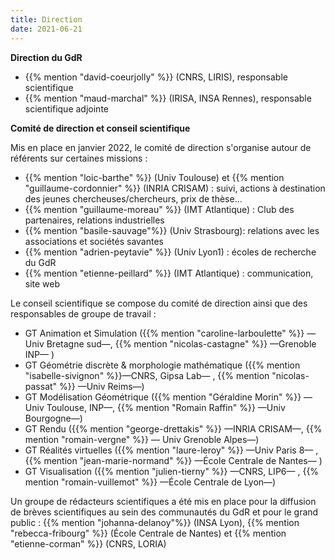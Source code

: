 ```yaml
---
title: Direction
date: 2021-06-21
---
```


**Direction du GdR**
* {{% mention "david-coeurjolly" %}} (CNRS, LIRIS), responsable scientifique
* {{% mention "maud-marchal" %}} (IRISA, INSA Rennes), responsable scientifique adjointe



**Comité de direction et conseil scientifique**

Mis en place en janvier 2022, le comité de direction s'organise autour de référents sur certaines missions :
   * {{% mention "loic-barthe" %}} (Univ Toulouse) et {{% mention "guillaume-cordonnier" %}} (INRIA CRISAM)  : suivi, actions à destination des jeunes chercheuses/chercheurs, prix de thèse…
   * {{% mention "guillaume-moreau" %}} (IMT Atlantique) : Club des partenaires, relations industrielles
   * {{% mention "basile-sauvage"%}}  (Univ Strasbourg): relations avec les associations et sociétés savantes
   * {{% mention "adrien-peytavie" %}} (Univ Lyon1) : écoles de recherche du GdR
   * {{% mention "etienne-peillard" %}} (IMT Atlantique) : communication, site web


Le conseil scientifique se compose du comité de direction ainsi que des responsables de groupe de travail :
  - GT Animation et Simulation  ({{% mention "caroline-larboulette" %}} —Univ Bretagne sud—, {{% mention "nicolas-castagne" %}} —Grenoble INP— )
  - GT Géométrie discrète & morphologie mathématique ({{% mention "isabelle-sivignon" %}}—CNRS, Gipsa Lab— , {{% mention "nicolas-passat" %}} —Univ Reims—)
  - GT Modélisation Géométrique ({{% mention "Géraldine Morin" %}} —Univ Toulouse, INP—,  {{% mention "Romain Raffin" %}} —Univ Bourgogne—)
  - GT Rendu ({{% mention "george-drettakis" %}} —INRIA CRISAM—, {{% mention "romain-vergne" %}} — Univ Grenoble Alpes—)
  - GT Réalités virtuelles ({{% mention "laure-leroy" %}} —Univ Paris 8— , {{% mention "jean-marie-normand" %}} —École Centrale de Nantes— )
  - GT Visualisation ({{% mention "julien-tierny" %}} —CNRS, LIP6— , {{% mention "romain-vuillemot" %}} —École Centrale de Lyon—)

Un groupe de rédacteurs scientifiques a été mis en place pour la diffusion de brèves scientifiques au sein des communautés du GdR et pour le grand public :  {{% mention "johanna-delanoy"%}} (INSA Lyon), {{% mention "rebecca-fribourg" %}} (École Centrale de Nantes) et {{% mention "etienne-corman" %}} (CNRS, LORIA)
